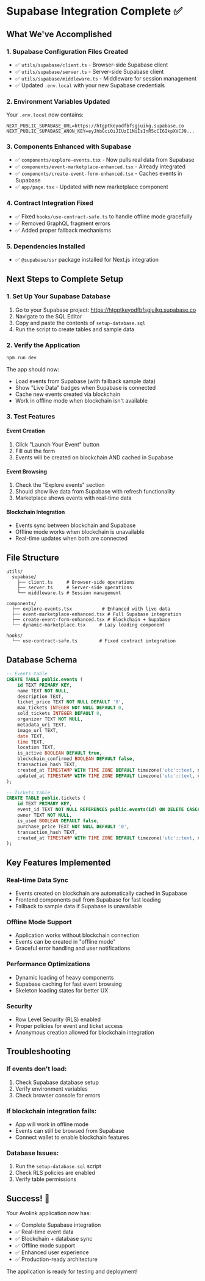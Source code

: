 # Supabase Integration Complete ✅

## What We've Accomplished

### 1. Supabase Configuration Files Created
- ✅ `utils/supabase/client.ts` - Browser-side Supabase client
- ✅ `utils/supabase/server.ts` - Server-side Supabase client  
- ✅ `utils/supabase/middleware.ts` - Middleware for session management
- ✅ Updated `.env.local` with your new Supabase credentials

### 2. Environment Variables Updated
Your `.env.local` now contains:
```env
NEXT_PUBLIC_SUPABASE_URL=https://htgptkeyodfbfsgjuikg.supabase.co
NEXT_PUBLIC_SUPABASE_ANON_KEY=eyJhbGciOiJIUzI1NiIsInR5cCI6IkpXVCJ9...
```

### 3. Components Enhanced with Supabase
- ✅ `components/explore-events.tsx` - Now pulls real data from Supabase
- ✅ `components/event-marketplace-enhanced.tsx` - Already integrated
- ✅ `components/create-event-form-enhanced.tsx` - Caches events in Supabase
- ✅ `app/page.tsx` - Updated with new marketplace component

### 4. Contract Integration Fixed
- ✅ Fixed `hooks/use-contract-safe.ts` to handle offline mode gracefully
- ✅ Removed GraphQL fragment errors
- ✅ Added proper fallback mechanisms

### 5. Dependencies Installed
- ✅ `@supabase/ssr` package installed for Next.js integration

## Next Steps to Complete Setup

### 1. Set Up Your Supabase Database
1. Go to your Supabase project: https://htgptkeyodfbfsgjuikg.supabase.co
2. Navigate to the SQL Editor
3. Copy and paste the contents of `setup-database.sql`
4. Run the script to create tables and sample data

### 2. Verify the Application
```bash
npm run dev
```

The app should now:
- Load events from Supabase (with fallback sample data)
- Show "Live Data" badges when Supabase is connected
- Cache new events created via blockchain
- Work in offline mode when blockchain isn't available

### 3. Test Features

#### Event Creation
1. Click "Launch Your Event" button
2. Fill out the form
3. Events will be created on blockchain AND cached in Supabase

#### Event Browsing
1. Check the "Explore events" section
2. Should show live data from Supabase with refresh functionality
3. Marketplace shows events with real-time data

#### Blockchain Integration
- Events sync between blockchain and Supabase
- Offline mode works when blockchain is unavailable
- Real-time updates when both are connected

## File Structure
```
utils/
  supabase/
    ├── client.ts     # Browser-side operations
    ├── server.ts     # Server-side operations
    └── middleware.ts # Session management

components/
  ├── explore-events.tsx           # Enhanced with live data
  ├── event-marketplace-enhanced.tsx # Full Supabase integration
  ├── create-event-form-enhanced.tsx # Blockchain + Supabase
  └── dynamic-marketplace.tsx     # Lazy loading component

hooks/
  └── use-contract-safe.ts        # Fixed contract integration
```

## Database Schema
```sql
-- Events table
CREATE TABLE public.events (
    id TEXT PRIMARY KEY,
    name TEXT NOT NULL,
    description TEXT,
    ticket_price TEXT NOT NULL DEFAULT '0',
    max_tickets INTEGER NOT NULL DEFAULT 0,
    sold_tickets INTEGER DEFAULT 0,
    organizer TEXT NOT NULL,
    metadata_uri TEXT,
    image_url TEXT,
    date TEXT,
    time TEXT,
    location TEXT,
    is_active BOOLEAN DEFAULT true,
    blockchain_confirmed BOOLEAN DEFAULT false,
    transaction_hash TEXT,
    created_at TIMESTAMP WITH TIME ZONE DEFAULT timezone('utc'::text, now()),
    updated_at TIMESTAMP WITH TIME ZONE DEFAULT timezone('utc'::text, now())
);

-- Tickets table  
CREATE TABLE public.tickets (
    id TEXT PRIMARY KEY,
    event_id TEXT NOT NULL REFERENCES public.events(id) ON DELETE CASCADE,
    owner TEXT NOT NULL,
    is_used BOOLEAN DEFAULT false,
    purchase_price TEXT NOT NULL DEFAULT '0',
    transaction_hash TEXT,
    created_at TIMESTAMP WITH TIME ZONE DEFAULT timezone('utc'::text, now())
);
```

## Key Features Implemented

### Real-time Data Sync
- Events created on blockchain are automatically cached in Supabase
- Frontend components pull from Supabase for fast loading
- Fallback to sample data if Supabase is unavailable

### Offline Mode Support
- Application works without blockchain connection
- Events can be created in "offline mode" 
- Graceful error handling and user notifications

### Performance Optimizations
- Dynamic loading of heavy components
- Supabase caching for fast event browsing
- Skeleton loading states for better UX

### Security
- Row Level Security (RLS) enabled
- Proper policies for event and ticket access
- Anonymous creation allowed for blockchain integration

## Troubleshooting

### If events don't load:
1. Check Supabase database setup
2. Verify environment variables
3. Check browser console for errors

### If blockchain integration fails:
- App will work in offline mode
- Events can still be browsed from Supabase
- Connect wallet to enable blockchain features

### Database Issues:
1. Run the `setup-database.sql` script
2. Check RLS policies are enabled
3. Verify table permissions

## Success! 🎉

Your Avolink application now has:
- ✅ Complete Supabase integration
- ✅ Real-time event data
- ✅ Blockchain + database sync
- ✅ Offline mode support
- ✅ Enhanced user experience
- ✅ Production-ready architecture

The application is ready for testing and deployment!
